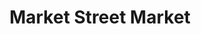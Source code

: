---
title: "Market Street Market"
url: /charlottesville/market-street-market/
shop: Lebensmittel
---